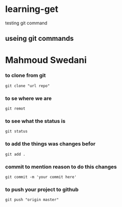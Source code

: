 # learning-get
testing git command


## useing git commands

# Mahmoud Swedani

### to clone from git 

```
git clone "url repo"

```

### to se where we are 
```
git remot
```

### to see what the status is

```
git status
```

### to add the things was changes befor

```
git add .
```
### commit to mention reason to do this changes

```
git commit -m 'your commit here' 
```
### to push your project to github

```
git push "origin master"
```